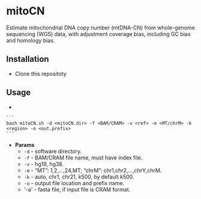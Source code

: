 # mitoCN

Estimate mitochondrial DNA copy number (mtDNA-CN) from whole-genome sequencing (WGS) data, with adjustment coverage bias, including GC bias and homology bias.

## Installation
* Clone this repositoty

## Usage
* 

    ```
    bash mitoCN.sh -d <mitoCN.dir> -f <BAM/CRAM> -v <ref> -m <MT/chrM> -k <region> -o <out.prefix>
    ```

* **Params**  
  * `-d` - software directory.
  * `-f` - BAM/CRAM file name, must have index file.
  * `-v` - hg19, hg38.
  * `-m` - “MT”: 1,2,…,24,MT; “chrM”: chr1,chr2,…,chrY,chrM.
  * `-k` - auto, chr1, chr21, k500, by default k500.
  * `-o` - output file location and prefix name.
  * '-a' - fasta file, if input file is CRAM format.
